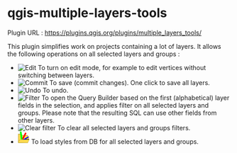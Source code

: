 # qgis-multiple-layers-tools
Plugin URL : https://plugins.qgis.org/plugins/multiple_layers_tools/

This plugin simplifies work on projects containing a lot of layers. It allows the following operations on all selected layers and groups :

* ![Edit](multiple_layers_edit.png) To turn on edit mode, for example to edit vertices without switching between layers.
* ![Commit](multiple_layers_commit.png) To save (commit changes). One click to save all layers.
* ![Undo](multiple_layers_undo.png) To undo.
* ![Filter](multiple_layers_filter.png) To open the Query Builder based on the first (alphabetical) layer fields in the selection, and applies filter on all selected layers and groups. Please note that the resulting SQL can use other fields from other layers.
* ![Clear filter](multiple_layers_clearfilter.png) To clear all selected layers and groups filters.
* ![Load styles](multiple_layers_loadstyles.png) To load styles from DB for all selected layers and groups.

